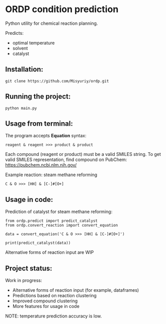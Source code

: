 # ORDP condition prediction

Python utility for chemical reaction planning.

Predicts:
- optimal temperature
- solvent
- catalyst

## Installation:
    git clone https://github.com/Misyuriy/ordp.git

## Running the project:
    python main.py

## Usage from terminal:
The program accepts **Equation** syntax:

    reagent & reagent >>> product & product

Each compound (reagent or product) must be a valid SMILES string.
To get valid SMILES representation, find compound on PubChem: https://pubchem.ncbi.nlm.nih.gov/

Example reaction: steam methane reforming

    C & O >>> [HH] & [C-]#[O+]

## Usage in code:
Prediction of catalyst for steam methane reforming:

    from ordp.predict import predict_catalyst
    from ordp.convert_reaction import convert_equation
    
    data = convert_equation('C & O >>> [HH] & [C-]#[O+]')
    
    print(predict_catalyst(data))

Alternative forms of reaction input are WIP


## Project status:
Work in progress:
- Alternative forms of reaction input (for example, dataframes)
- Predictions based on reaction clustering
- Improved compound clustering
- More features for usage in code

NOTE: temperature prediction accuracy is low.
